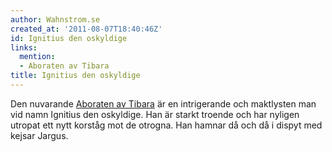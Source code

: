 ```yaml
---
author: Wahnstrom.se
created_at: '2011-08-07T18:40:46Z'
id: Ignitius den oskyldige
links:
  mention:
  - Aboraten av Tibara
title: Ignitius den oskyldige
---
```


Den nuvarande [Aboraten av Tibara] är en intrigerande och maktlysten man vid namn Ignitius den
oskyldige. Han är starkt troende och har nyligen utropat ett nytt korståg mot de otrogna. Han hamnar
då och då i dispyt med kejsar Jargus.

  [Aboraten av Tibara]: Aboraten_av_Tibara